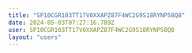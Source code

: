 ```yaml
---
title: "SP10CGR103TT17V0XXAPZ87F4WC2G9S18RYNP58Q8"
date: 2024-05-03T07:27:16.789Z
user: SP10CGR103TT17V0XXAPZ87F4WC2G9S18RYNP58Q8
layout: "users"
---
```

    